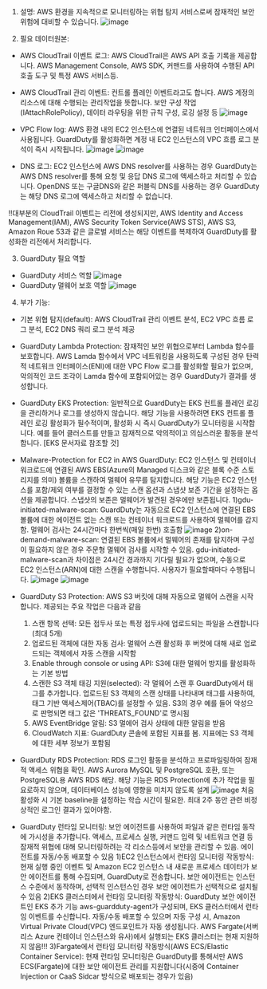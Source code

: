 1. 설명:
AWS 환경을 지속적으로 모니터링하는 위협 탐지 서비스로써 잠재적인 보안 위험에 대비할 수 있습니다. 
![image](https://github.com/jaehwanjoa/jae_aws/assets/90813478/fbe8f468-d429-4fec-a222-2f2a9bfe4d8d)

2. 필요 데이터원본:
- AWS CloudTrail 이벤트 로그: AWS CloudTrail은 AWS API 호출 기록을 제공합니다. AWS Management Console, AWS SDK, 커맨드를 사용하여 수행된 API 호출 도구 및 특정 AWS 서비스등.
- AWS CloudTrail 관리 이벤트: 컨트롤 플레인 이벤트라고도 합니다. AWS 계정의 리소스에 대해 수행되는 관리작업을 뜻합니다. 보안 구성 작업(IAttachRolePolicy), 데이터 라우팅을 위한 규칙 구성, 로깅 설정 등
![image](https://github.com/jaehwanjoa/jae_aws/assets/90813478/a2f2e7ed-7c1a-486a-bc4d-0b6865f5f813)

- VPC Flow log: AWS 환경 내의 EC2 인스턴스에 연결된 네트워크 인터페이스에서 사용됩니다. GuardDuty를 활성화하면 계정 내 EC2 인스턴스의 VPC 흐름 로그 분석이 즉시 시작됩니다.
![image](https://github.com/jaehwanjoa/jae_aws/assets/90813478/4c5f4dc7-8c06-4872-a13c-9aaf1331919d)
![image](https://github.com/jaehwanjoa/jae_aws/assets/90813478/610b9cba-86f2-4116-8c8a-e52145af98fd)

- DNS 로그: EC2 인스턴스에 AWS DNS resolver를 사용하는 경우 GuardDuty는 AWS DNS resolver를 통해 요청 및 응답 DNS 로그에 액세스하고 처리할 수 있습니다.
OpenDNS 또는 구글DNS와 같은 퍼블릭 DNS를 사용하는 경우 GuardDuty는 해당 DNS 로그에 액세스하고 처리할 수 없습니다.

!!대부분의 CloudTrail 이벤트는 리전에 생성되지만, AWS Identity and Access Management(IAM), AWS Security Token Service(AWS STS), AWS S3, Amazon Roue 53과 같은 글로벌 서비스는
해당 이벤트를 복제하여 GuardDuty를 활성화한 리전에서 처리합니다. 


3. GuardDuty 필요 역할
- GuardDuty 서비스 역할
![image](https://github.com/jaehwanjoa/jae_aws/assets/90813478/d5b646f2-4650-4955-a6a8-00a9107980b8)
- GuardDuty 멀웨어 보호 역할
![image](https://github.com/jaehwanjoa/jae_aws/assets/90813478/7f088a42-ad8c-405c-96e3-5c7e89ab49a1)

4. 부가 기능:
- 기본 위협 탐지(default): AWS CloudTrail 관리 이벤트 분석, EC2 VPC 흐름 로그 분석, EC2 DNS 쿼리 로그 분석 제공
  
- GuardDuty Lambda Protection: 잠재적인 보안 위협으로부터 Lambda 함수를 보호합니다. AWS Lamda 함수에서 VPC 네트워킹을 사용하도록 구성된 경우 탄력적 네트워크 인터페이스(ENI)에 대한 VPC Flow 로그를 활성화할 필요가 없으며, 악의적인 코드 조각이 Lamda 함수에 포함되어있는 경우 GuardDuty가 결과를 생성합니다.

- GuardDuty EKS Protection: 일반적으로 GuardDuty는 EKS 컨트롤 플레인 로깅을 관리하거나 로그를 생성하지 않습니다. 해당 기능을 사용하려면 EKS 컨트롤 플레인 로깅 활성화가 필수적이며, 활성화 시 즉시 GuardDuty가 모니터링을 시작합니다. 예를 들어 클러스트를 만들고 잠재적으로 악의적이고 의심스러운 활동을 분석합니다. [EKS 문서자료 참조할 것]

- Malware-Protection for EC2 in AWS GuardDuty: EC2 인스턴스 및 컨테이너 워크로드에 연결된 AWS EBS(Azure의 Managed 디스크와 같은 블록 수준 스토리지를 의미) 볼륨을 스캔하여 멀웨어 유무를 탐지합니다. 해당 기능은 EC2 인스턴스를 포함/제외 여부를 결정할 수 있는 스캔 옵션과 스냅샷 보존 기간을 설정하는 옵션을 제공합니다. 스냅샷의 보존은 멀웨어가 발견된 경우에만 보존됩니다.
 1)gdu-initiated-malware-scan: GuardDuty는 자동으로 EC2 인스턴스에 연결된 EBS 볼륨에 대한 에이전트 없는 스캔 또는 컨테이너 워크로드를 사용하여 멀웨어를 감지함. 멀웨어 검사는 24시간마다 한번씩(매일 한번) 호출함
  ![image](https://github.com/jaehwanjoa/jae_aws/assets/90813478/db446f6d-6643-4f61-922d-74a7d33adf4e)
 2)on-demand-malware-scan: 연결된 EBS 볼륨에서 멀웨어의 존재를 탐지하며 구성이 필요하지 않은 경우 주문형 멀웨어 검사를 시작할 수 있음. gdu-initiated-malware-scan과 차이점은 24시간 경과까지 기다릴 필요가 없으며, 수동으로 EC2 인스턴스(ARN)에 대한 스캔을 수행합니다. 사용자가 필요할때마다 수행됩니다.
![image](https://github.com/jaehwanjoa/jae_aws/assets/90813478/bd0c7d5f-7ecc-43dc-9592-267e300fcb9a)
![image](https://github.com/jaehwanjoa/jae_aws/assets/90813478/31263d67-c122-4e93-9cc8-c5375629ebf2)

- GuardDuty S3 Protection: AWS S3 버킷에 대해 자동으로 멀웨어 스캔을 시작합니다. 제공되는 주요 작업은 다음과 같음
  1) 스캔 항목 선택: 모든 접두사 또는 특정 접두사에 업로드되는 파일을 스캔합니다(최대 5개)
  2) 업로드된 객체에 대한 자동 검사: 멀웨어 스캔 활성화 후 버컷에 대해 새로 업로드되는 객체에서 자동 스캔을 시작함
  3) Enable through console or using API: S3에 대한 멀웨어 방지를 활성화하는 기본 방법
  4) 스캔한 S3 객체 태깅 지원(selected): 각 멀웨어 스캔 후 GuardDuty에서 태그를 추가합니다. 업로드된 S3 객체의 스캔 상태를 나타내며 태그를 사용하여, 태그 기반 액세스제어(TBAC)를 설정할 수 있음. S3의 경우 예를 들어 악성으로 판명되면 태그 값은 'THREATS_FOUND'로 명시됨
  5) AWS EventBridge 알림: S3 멀에어 검사 상태에 대한 알림을 받음
  6) CloudWatch 지표: GuardDuty 콘솔에 포함된 지표를 봄. 지표에는 S3 객체에 대한 세부 정보가 포함됨 

- GuardDuty RDS Protection: RDS 로그인 활동을 분석하고 프로파일링하여 잠재적 액세스 위협을 확인. AWS Aurora MySQL 및 PostgreSQL 호환, 또는 PostgreSQL용 AWS RDS 해당. 해당 기능은 RDS Protection에 추가 작업을 필요로하지 않으며, 데이터베이스 성능에 영향을 미치지 않도록 설계
![image](https://github.com/jaehwanjoa/jae_aws/assets/90813478/c9220ce2-c79e-43aa-9f70-f01c9ee00bab)
처음 활성화 시 기본 baseline을 설정하는 학습 시간이 필요한. 최대 2주 동안 관련 비정상적인 로그인 결과가 있어야함.

- GuardDuty 런타임 모니터링: 보안 에이전트를 사용하여 파일과 같은 런타임 동작에 가시성을 추가합니다. 액세스, 프로세스 실행, 커맨드 입력 및 네트워크 연결 등 잠재적 위협에 대해 모니터링하려는 각 리소스등에서 보안을 관리할 수 있음. 에이전트를 자동/수동 배포할 수 있음
  1)EC2 인스턴스에서 런타임 모니터링 작동방식: 현재 실행 중인 이벤트 및 Amazon EC2 인스턴스 내 새로운 프로세스 데이터가 보안 에이전트를 통해 수집되며, GuardDuty로 전송합니다. 보안 에이전트는 인스턴스 수준에서 동작하며, 선택적 인스턴스인 경우 보안 에이전트가 선택적으로 설치될 수 있음
  2)EKS 클러스터에서 런타임 모니터링 작동방식: GuardDuty 보안 에이전트인 EKS 추가 기능 aws-guardduty-agent가 구성되며, EKS 클러스터에서 런타임 이벤트를 수신합니다. 자동/수동 배포할 수 있으며 자동 구성 시, Amazon Virtual Private Cloud(VPC) 엔드포인트가 자동 생성됩니다. AWS Fargate(서버리스 Azure 컨테이너 인스턴스와 유사)에서 실행되는 EKS 클러스터는 현재 지원하지 않음!!!
  3)Fargate에서 런타임 모니터링 작동방식(AWS ECS/Elastic Container Service): 현재 런타임 모니터링은 GuardDuty를 통해서만 AWS ECS(Fargate)에 대한 보안 에이전트 관리를 지원합니다(시중에 Container Injection or CaaS Sidcar 방식으로 배포되는 경우가 있음)
